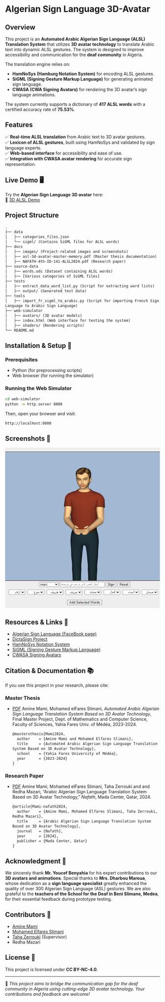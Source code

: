 # Algerian Sign Language 3D-Avatar

## Overview
This project is an **Automated Arabic Algerian Sign Language (ALSL) Translation System** that utilizes **3D avatar technology** to translate Arabic text into dynamic ALSL gestures. The system is designed to improve accessibility and communication for the **deaf community** in Algeria. 

The translation engine relies on:
- **HamNoSys (Hamburg Notation System)** for encoding ALSL gestures.
- **SiGML (Signing Gesture Markup Language)** for generating animated sign language.
- **CWASA (CWA Signing Avatars)** for rendering the 3D avatar’s sign language animations.

The system currently supports a dictionary of **417 ALSL words** with a certified accuracy rate of **75.53%**.

## Features
✅ **Real-time ALSL translation** from Arabic text to 3D avatar gestures.  
✅ **Lexicon of ALSL gestures**, built using HamNoSys and validated by sign language experts.  
✅ **Web-based interface** for accessibility and ease of use.  
✅ **Integration with CWASA avatar rendering** for accurate sign representation.  

## Live Demo 🖥️
Try the **Algerian Sign Language 3D avatar** here:  
🔗 [3D ALSL Demo](https://3dasl-avatar.vercel.app/)

## Project Structure
```
.
├── data
│   ├── categories_files.json
│   └── sigml/ (Contains SiGML files for ALSL words)
├── docs
│   ├── images/ (Project-related images and screenshots)
│   ├── asl-3d-avatar-master-memory.pdf (Master thesis documentation)
│   ├── NAFATH-4th-ID-141-ALSL2024.pdf (Research paper)
├── source-data
│   ├── words.ods (Dataset containing ALSL words)
│   ├── [Various categories of SiGML files]
├── tests
│   ├── extract_data_word_list.py (Script for extracting word lists)
│   ├── output/ (Generated test data)
├── tools
│   ├── import_fr_sigml_to_arabic.py (Script for importing French Sign Language to Arabic Sign Language)
├── web-simulator
│   ├── avatars/ (3D avatar models)
│   ├── index.html (Web interface for testing the system)
│   ├── shaders/ (Rendering scripts)
└── README.md
```

## Installation & Setup 🚀
### Prerequisites
- Python (for preprocessing scripts)
- Web browser (for running the simulator)

### Running the Web Simulator
```bash
cd web-simulator
python -m http.server 8000
```
Then, open your browser and visit:
```
http://localhost:8000
```

## Screenshots 📸
![UI Preview](docs/images/sui.png)

## Resources & Links 🔗
- [Algerian Sign Language (FaceBook page)](https://www.facebook.com/profile.php?id=100093996740140)
- [DictaSign Project](https://www.sign-lang.uni-hamburg.de/dicta-sign/portal/concepts/concepts_fre.html)
- [HamNoSys Notation System](https://www.sign-lang.uni-hamburg.de/hamnosys.html)
- [SiGML (Signing Gesture Markup Language)](https://vh.cmp.uea.ac.uk/index.php/SiGML)
- [CWASA Signing Avatars](https://vh.cmp.uea.ac.uk/index.php/CWA_Signing_Avatars)

## Citation & Documentation 📚

If you use this project in your research, please cite:

### Master Thesis
* [PDF](docs/asl-3d-avatar-master-memory.pdf)  Amine Mami, Mohamed elFares Slimani, *Automated Arabic Algerian Sign Language Translation System Based on 3D Avatar Technology*, Final Master Project, Dept. of Mathematics and Computer Science, Faculty of Sciences, Yahia Fares Univ. of Médéa, 2023-2024.
  
  ```
  @mastersthesis{Mami2024,
    author    = {Amine Mami and Mohamed Elfares Slimani},
    title     = {Automated Arabic Algerian Sign Language Translation System Based on 3D Avatar Technology},
    school    = {Yahia Fares University of Médéa},
    year      = {2023-2024}
  }
  ```

### Research Paper
* [PDF](NAFATH-4th-ID-141-ALSL2024.pdf)  Amine Mami, Mohamed elFares Slimani,  Taha Zerrouki and and Redha Mazari, “Arabic Algerian Sign Language Translation System Based on 3D Avatar Technology,” *Nafath*, Mada Center, Qatar, 2024.
  
  ```
  @article{Mami-nafath2024,
    author    = {Amine Mami, Mohamed Elfares Slimani, Taha Zerrouki, Redha Mazari},
    title     = {Arabic Algerian Sign Language Translation System Based on 3D Avatar Technology},
    journal   = {Nafath},
    year      = {2024},
    publisher = {Mada Center, Qatar}
  }
  ```

## Acknowledgment 🙌
We sincerely thank **Mr. Youcef Benyahia** for his expert contributions to our **3D avatars and animations**. Special thanks to **Mrs. Dharbou Maroua**, whose dedication as a **sign language specialist** greatly enhanced the quality of over 300 Algerian Sign Language (ASL) gestures. We are also grateful to the **teachers of the School for the Deaf in Beni Slimane, Medea**, for their essential feedback during prototype testing.

## Contributors 👥

- [Amine Mami](@TheCongres)
- [Mohamed Elfares Slimani](@faresS69)
- [Taha Zerrouki](@linuxscout) (Supervisor)
- Redha Mazari

## License 📜
This project is licensed under **CC BY-NC-4.0**.

---
🎯 *This project aims to bridge the communication gap for the deaf community in Algeria using cutting-edge 3D avatar technology. Your contributions and feedback are welcome!*

